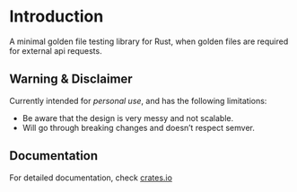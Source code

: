 # Introduction

A minimal golden file testing library for Rust,
when golden files are required for external api requests.

## Warning & Disclaimer

Currently intended for _personal use_, and has the following limitations:

- Be aware that the design is very messy and not scalable.
- Will go through breaking changes and doesn’t respect semver.

## Documentation

For detailed documentation, check [crates.io](https://docs.rs/goldrust/latest/goldrust/)